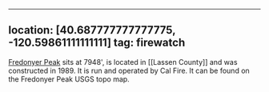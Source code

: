 
---
location: [40.687777777777775, -120.59861111111111]
tag: firewatch
---

[Fredonyer Peak](http://www.peakbagging.com/CALookoutPhotos/Fredonyer.html) sits at 7948', is located in [[Lassen County]] and was constructed in 1989. It is run and operated by Cal Fire. It can be found on the Fredonyer Peak USGS topo map.
